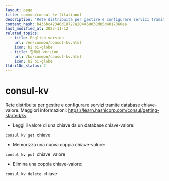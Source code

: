 ```yaml
---
layout: page
title: common/consul-kv (italiano)
description: "Rete distribuita per gestire e configurare servizi tramite database chiave-valore."
content_hash: b436bc42346d18727a204459038d85d4017360ea
last_modified_at: 2023-11-12
related_topics:
  - title: English version
    url: /en/common/consul-kv.html
    icon: bi bi-globe
  - title: 한국어 version
    url: /ko/common/consul-kv.html
    icon: bi bi-globe
tldri18n_status: 2
---
```

# consul-kv

Rete distribuita per gestire e configurare servizi tramite database chiave-valore.
Maggiori informazioni: <https://learn.hashicorp.com/consul/getting-started/kv>.

- Leggi il valore di una chiave da un database chiave-valore:

`consul kv get `<span class="tldr-var badge badge-pill bg-dark-lm bg-white-dm text-white-lm text-dark-dm font-weight-bold">chiave</span>

- Memorizza una nuova coppia chiave-valore:

`consul kv put `<span class="tldr-var badge badge-pill bg-dark-lm bg-white-dm text-white-lm text-dark-dm font-weight-bold">chiave</span>` `<span class="tldr-var badge badge-pill bg-dark-lm bg-white-dm text-white-lm text-dark-dm font-weight-bold">valore</span>

- Elimina una coppia chiave-valore:

`consul kv delete `<span class="tldr-var badge badge-pill bg-dark-lm bg-white-dm text-white-lm text-dark-dm font-weight-bold">chiave</span>
